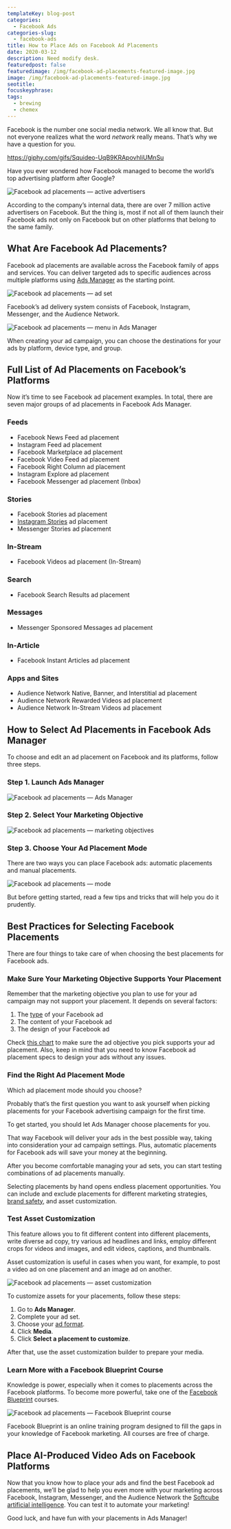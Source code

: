 ```yaml
---
templateKey: blog-post
categories:
  - Facebook Ads
categories-slug:
  - facebook-ads
title: How to Place Ads on Facebook Ad Placements
date: 2020-03-12
description: Need modify desk.
featuredpost: false
featuredimage: /img/facebook-ad-placements-featured-image.jpg
image: /img/facebook-ad-placements-featured-image.jpg
seotitle:
focuskeyphrase:
tags:
  - brewing
  - chemex
---
```

<!--StartFragment-->

Facebook is the number one social media network. We all know that. But not everyone realizes what the word _network_ really means. That’s why we have a question for you.

https://giphy.com/gifs/Squideo-UqB9KRApovhliUMnSu

Have you ever wondered how Facebook managed to become the world’s top advertising platform after Google?

![Facebook ad placements — active advertisers](/img/facebook-ad-placements-number-of-users.jpg)

According to the company’s internal data, there are over 7 million active advertisers on Facebook. But the thing is, most if not all of them launch their Facebook ads not only on Facebook but on other platforms that belong to the same family.

## What Are Facebook Ad Placements?

Facebook ad placements are available across the Facebook family of apps and services. You can deliver targeted ads to specific audiences across multiple platforms using [Ads Manager](https://softcube.com/tips-and-tricks-for-facebook-ads-manager/) as the starting point.

![Facebook ad placements — ad set](/img/facebook-ad-placements-ad-set.jpg)

Facebook’s ad delivery system consists of Facebook, Instagram, Messenger, and the Audience Network.

![Facebook ad placements — menu in Ads Manager](/img/facebook-ad-placements-menu.jpg)

When creating your ad campaign, you can choose the destinations for your ads by platform, device type, and group.

## Full List of Ad Placements on Facebook’s Platforms

Now it’s time to see Facebook ad placement examples. In total, there are seven major groups of ad placements in Facebook Ads Manager.

### Feeds

- Facebook News Feed ad placement
- Instagram Feed ad placement
- Facebook Marketplace ad placement
- Facebook Video Feed ad placement
- Facebook Right Column ad placement
- Instagram Explore ad placement
- Facebook Messenger ad placement (Inbox)

### Stories

- Facebook Stories ad placement
- [Instagram Stories](https://softcube.com/the-complete-guide-to-instagram-stories-ads/) ad placement
- Messenger Stories ad placement

### In-Stream

- Facebook Videos ad placement (In-Stream)

### Search

- Facebook Search Results ad placement

### Messages

- Messenger Sponsored Messages ad placement

### In-Article

- Facebook Instant Articles ad placement

### Apps and Sites

- Audience Network Native, Banner, and Interstitial ad placement
- Audience Network Rewarded Videos ad placement
- Audience Network In-Stream Videos ad placement

## How to Select Ad Placements in Facebook Ads Manager

To choose and edit an ad placement on Facebook and its platforms, follow three steps.

### Step 1. Launch Ads Manager

![Facebook ad placements — Ads Manager](/img/facebook-ad-placements-ads-manager.jpg)

### Step 2. Select Your Marketing Objective

![Facebook ad placements — marketing objectives](/img/facebook-ad-placements-marketing-objectives.jpg)

### Step 3. Choose Your Ad Placement Mode

There are two ways you can place Facebook ads: automatic placements and manual placements.

![Facebook ad placements — mode](/img/facebook-ad-placements-modes.jpg)

But before getting started, read a few tips and tricks that will help you do it prudently.

## Best Practices for Selecting Facebook Placements

There are four things to take care of when choosing the best placements for Facebook ads.

### Make Sure Your Marketing Objective Supports Your Placement

Remember that the marketing objective you plan to use for your ad campaign may not support your placement. It depends on several factors:

1. The [type](https://softcube.com/how-to-select-types-of-facebook-ads/) of your Facebook ad
2. The content of your Facebook ad
3. The design of your Facebook ad

Check [this chart](https://www.facebook.com/business/help/279271845888065?id=369787570424415) to make sure the ad objective you pick supports your ad placement. Also, keep in mind that you need to know Facebook ad placement specs to design your ads without any issues.

### Find the Right Ad Placement Mode

Which ad placement mode should you choose?

Probably that’s the first question you want to ask yourself when picking placements for your Facebook advertising campaign for the first time.

To get started, you should let Ads Manager choose placements for you.

That way Facebook will deliver your ads in the best possible way, taking into consideration your ad campaign settings. Plus, automatic placements for Facebook ads will save your money at the beginning.

After you become comfortable managing your ad sets, you can start testing combinations of ad placements manually.

Selecting placements by hand opens endless placement opportunities. You can include and exclude placements for different marketing strategies, [brand safety](https://www.facebook.com/business/help/1559334364175848?id=1769156093197771), and asset customization.

### Test Asset Customization

This feature allows you to fit different content into different placements, write diverse ad copy, try various ad headlines and links, employ different crops for videos and images, and edit videos, captions, and thumbnails.

Asset customization is useful in cases when you want, for example, to post a video ad on one placement and an image ad on another.

![Facebook ad placements — asset customization](/img/facebook-ad-placements-asset-customization.jpg)

To customize assets for your placements, follow these steps:

1. Go to **Ads Manager**.
2. Complete your ad set.
3. Choose your [ad format](https://softcube.com/facebook-ad-formats-you-need-to-know/).
4. Сlick **Media**.
5. Click **Select a placement to customize**.

After that, use the asset customization builder to prepare your media.

### Learn More with a Facebook Blueprint Course

Knowledge is power, especially when it comes to placements across the Facebook platforms. To become more powerful, take one of the [Facebook Blueprint](https://softcube.com/how-to-survive-facebook-blueprint-certification/) courses.

![Facebook ad placements — Facebook Blueprint course](/img/facebook-ad-placements-facebook-blueprint.jpg)

Facebook Blueprint is an online training program designed to fill the gaps in your knowledge of Facebook marketing. All courses are free of charge.

## Place AI-Produced Video Ads on Facebook Platforms

Now that you know how to place your ads and find the best Facebook ad placements, we’ll be glad to help you even more with your marketing across Facebook, Instagram, Messenger, and the Audience Network the [Softcube artificial intelligence](http://softcube.com). You can test it to automate your marketing!

Good luck, and have fun with your placements in Ads Manager!
